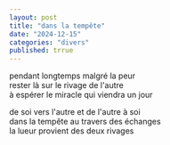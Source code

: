 ```yaml
---
layout: post
title: "dans la tempête"
date: "2024-12-15"
categories: "divers"
published: trrue
---
```


pendant longtemps malgré la peur  
rester là sur le rivage de l'autre  
à espérer le miracle qui viendra un jour  

de soi vers l'autre et de l'autre à soi  
dans la tempête au travers des échanges  
la lueur provient des deux rivages  
